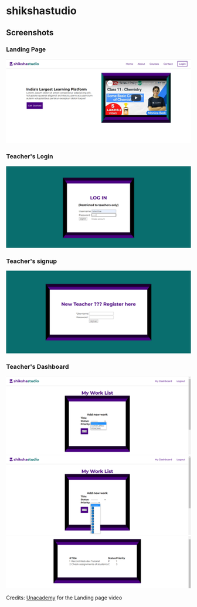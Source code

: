 # shikshastudio
## Screenshots
### Landing Page 
![](https://github.com/I-ArchanaDash/shikshastudio/blob/87fae3d4410eb0bc33c5766491c05490c90f05ce/screenshots/Home.png)
### Teacher's Login
![](https://github.com/I-ArchanaDash/shikshastudio/blob/87fae3d4410eb0bc33c5766491c05490c90f05ce/screenshots/login.png)
### Teacher's signup
![](https://github.com/I-ArchanaDash/shikshastudio/blob/87fae3d4410eb0bc33c5766491c05490c90f05ce/screenshots/signup.png)
### Teacher's Dashboard
![](https://github.com/I-ArchanaDash/shikshastudio/blob/2c82dc19019978fda26ea4444b62cdfd785b0f4c/screenshots/dashboard1.png)
![](https://github.com/I-ArchanaDash/shikshastudio/blob/2c82dc19019978fda26ea4444b62cdfd785b0f4c/screenshots/dashboard2.png)
![](https://github.com/I-ArchanaDash/shikshastudio/blob/2c82dc19019978fda26ea4444b62cdfd785b0f4c/screenshots/worklist_table.png) 


Credits: [Unacademy]() for the Landing page video
